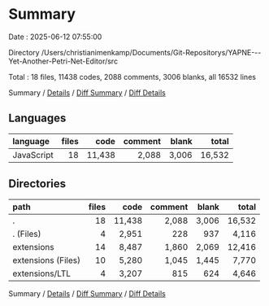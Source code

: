 # Summary

Date : 2025-06-12 07:55:00

Directory /Users/christianimenkamp/Documents/Git-Repositorys/YAPNE---Yet-Another-Petri-Net-Editor/src

Total : 18 files,  11438 codes, 2088 comments, 3006 blanks, all 16532 lines

Summary / [Details](details.md) / [Diff Summary](diff.md) / [Diff Details](diff-details.md)

## Languages
| language | files | code | comment | blank | total |
| :--- | ---: | ---: | ---: | ---: | ---: |
| JavaScript | 18 | 11,438 | 2,088 | 3,006 | 16,532 |

## Directories
| path | files | code | comment | blank | total |
| :--- | ---: | ---: | ---: | ---: | ---: |
| . | 18 | 11,438 | 2,088 | 3,006 | 16,532 |
| . (Files) | 4 | 2,951 | 228 | 937 | 4,116 |
| extensions | 14 | 8,487 | 1,860 | 2,069 | 12,416 |
| extensions (Files) | 10 | 5,280 | 1,045 | 1,445 | 7,770 |
| extensions/LTL | 4 | 3,207 | 815 | 624 | 4,646 |

Summary / [Details](details.md) / [Diff Summary](diff.md) / [Diff Details](diff-details.md)